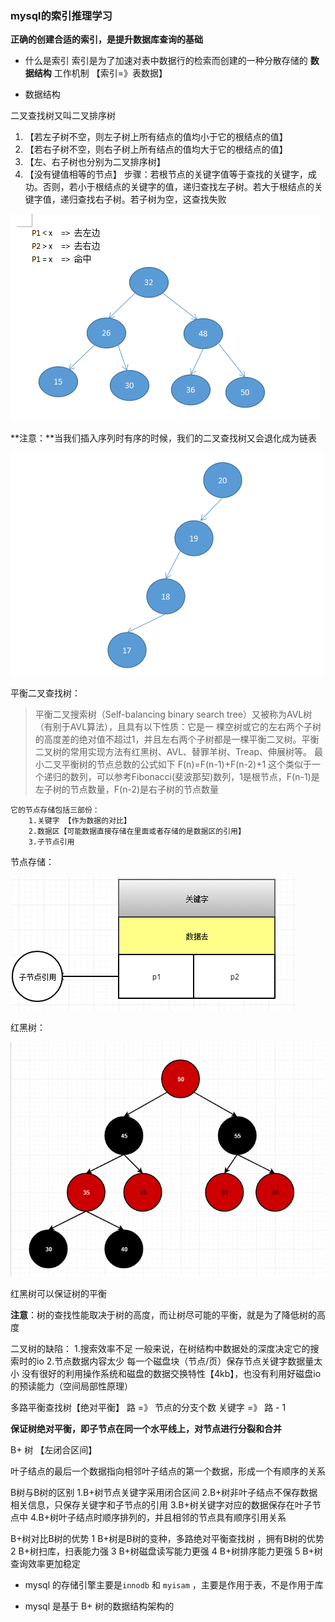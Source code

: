 ### mysql的索引推理学习

**正确的创建合适的索引，是提升数据库查询的基础**

- 什么是索引
索引是为了加速对表中数据行的检索而创建的一种分散存储的 **数据结构**
工作机制 【索引=》表数据】

- 数据结构

二叉查找树又叫二叉排序树
1.    【若左子树不空，则左子树上所有结点的值均小于它的根结点的值】
2.    【若右子树不空，则右子树上所有结点的值均大于它的根结点的值】
3.    【左、右子树也分别为二叉排序树】
4.    【没有键值相等的节点】
步骤：若根节点的关键字值等于查找的关键字，成功。否则，若小于根结点的关键字的值，递归查找左子树。若大于根结点的关键字值，递归查找右子树。若子树为空，这查找失败

![二叉搜索树示意图1](tree-test1.png)

**注意：**当我们插入序列时有序的时候，我们的二叉查找树又会退化成为链表

![退化为链表2](tree-test2.png)

平衡二叉查找树：
> 平衡二叉搜索树（Self-balancing binary search tree）又被称为AVL树（有别于AVL算法），且具有以下性质：它是一 棵空树或它的左右两个子树的高度差的绝对值不超过1，并且左右两个子树都是一棵平衡二叉树。平衡二叉树的常用实现方法有红黑树、AVL、替罪羊树、Treap、伸展树等。 最小二叉平衡树的节点总数的公式如下 F(n)=F(n-1)+F(n-2)+1 这个类似于一个递归的数列，可以参考Fibonacci(斐波那契)数列，1是根节点，F(n-1)是左子树的节点数量，F(n-2)是右子树的节点数量

    它的节点存储包括三部份：
        1.关键字 【作为数据的对比】
        2.数据区【可能数据直接存储在里面或者存储的是数据区的引用】
        3.子节点引用

节点存储：

![节点存储示意图4](tree-test4.png)

红黑树：

![红黑树3](tree-test3.png)

红黑树可以保证树的平衡

**注意**：树的查找性能取决于树的高度，而让树尽可能的平衡，就是为了降低树的高度

二叉树的缺陷：
        1.搜索效率不足
        一般来说，在树结构中数据处的深度决定它的搜索时的io
        2.节点数据内容太少
        每一个磁盘块（节点/页）保存节点关键字数据量太小
        没有很好的利用操作系统和磁盘的数据交换特性【4kb】，也没有利用好磁盘io的预读能力（空间局部性原理）

多路平衡查找树【绝对平衡】
路 =》 节点的分支个数
关键字 =》 路 - 1

**保证树绝对平衡，即子节点在同一个水平线上，对节点进行分裂和合并**


B+ 树  【左闭合区间】

叶子结点的最后一个数据指向相邻叶子结点的第一个数据，形成一个有顺序的关系

B树与B树的区别
1.B+树节点关键字采用闭合区间
2.B+树非叶子结点不保存数据相关信息，只保存关键字和子节点的引用
3.B+树关键字对应的数据保存在叶子节点中
4.B+树叶子结点时顺序排列的，并且相邻的节点具有顺序引用关系

B+树对比B树的优势
1 B+树是B树的变种，多路绝对平衡查找树 ，拥有B树的优势
2 B+树扫库，扫表能力强
3 B+树磁盘读写能力更强
4 B+树排序能力更强
5 B+树查询效率更加稳定




- mysql 的存储引擎主要是`innodb` 和 `myisam` ，主要是作用于表，不是作用于库


- mysql 是基于 B+ 树的数据结构架构的
